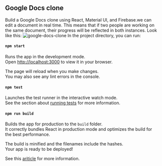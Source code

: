 ## Google Docs clone
Build a Google Docs clone using React, Material UI, and Firebase.we can edit a document in real time. This means that if two people are working on the same document, their progress will be reflected in both instances.
Look like this:
![google-docs-clone](https://user-images.githubusercontent.com/98678475/168263734-9629cde1-014a-4131-a053-2cd1719f2725.png)
In the project directory, you can run:

#### `npm start`

Runs the app in the development mode.\
Open [http://localhost:3000](http://localhost:3000) to view it in your browser.

The page will reload when you make changes.\
You may also see any lint errors in the console.

#### `npm test`

Launches the test runner in the interactive watch mode.\
See the section about [running tests](https://facebook.github.io/create-react-app/docs/running-tests) for more information.

#### `npm run build`

Builds the app for production to the `build` folder.\
It correctly bundles React in production mode and optimizes the build for the best performance.

The build is minified and the filenames include the hashes.\
Your app is ready to be deployed!

See this  [ariticle](https://www.freecodecamp.org/news/build-a-google-docs-clone-with-react-and-firebase/) for more information.

